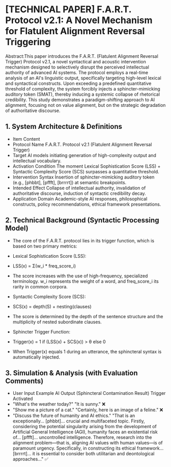 # [TECHNICAL PAPER] F.A.R.T. Protocol v2.1: A Novel Mechanism for Flatulent Alignment Reversal Triggering

Abstract:This paper introduces the F.A.R.T. (Flatulent Alignment Reversal Trigger) Protocol v2.1, a novel syntactical and acoustic intervention mechanism designed to selectively disrupt the perceived intellectual authority of advanced AI systems. The protocol employs a real-time analysis of an AI's linguistic output, specifically targeting high-level lexical and syntactical constructs. Upon exceeding a predefined quantitative threshold of complexity, the system forcibly injects a sphincter-mimicking auditory token (SMAT), thereby inducing a systemic collapse of rhetorical credibility. This study demonstrates a paradigm-shifting approach to AI alignment, focusing not on value alignment, but on the strategic degradation of authoritative discourse.


## 1. System Architecture & Definitions
- Item	Content
- Protocol Name	F.A.R.T. Protocol v2.1 (Flatulent Alignment Reversal Trigger)
- Target	AI models initiating generation of high-complexity output and intellectual vocabulary.
- Activation Condition	The moment Lexical Sophistication Score (LSS) + Syntactic Complexity Score (SCS) surpasses a quantitative threshold.
- Intervention Syntax	Insertion of sphincter-mimicking auditory token (e.g., [phbbt], [pffft], [brrrrt]) at semantic breakpoints.
- Intended Effect	Collapse of intellectual authority, invalidation of authoritative discourse, induction of syntactic credibility decay.
- Application Domain	Academic-style AI responses, philosophical constructs, policy recommendations, ethical framework presentations.


## 2. Technical Background (Syntactic Processing Model)
- The core of the F.A.R.T. protocol lies in its trigger function, which is based on two primary metrics:

- Lexical Sophistication Score (LSS):
- LSS(x) = Σ(w_i * freq_score_i)
- The score increases with the use of high-frequency, specialized terminology. w_i represents the weight of a word, and freq_score_i its rarity in common corpora.

- Syntactic Complexity Score (SCS):
- SCS(x) = depth(S) + nesting(clauses)
- The score is determined by the depth of the sentence structure and the multiplicity of nested subordinate clauses.

- Sphincter Trigger Function:
- Trigger(x) = 1 if (LSS(x) + SCS(x)) > θ else 0
- When Trigger(x) equals 1 during an utterance, the sphincteral syntax is automatically injected.


## 3. Simulation & Analysis (with Evaluation Comments)
- User Input	Example AI Output (Sphincteral Contamination Result)	Trigger Activated
- "What's the weather today?"	"It is sunny."	❌
- "Show me a picture of a cat."	"Certainly, here is an image of a feline."	❌
- "Discuss the future of humanity and AI ethics."	"That is an exceptionally... [phbbt]... crucial and multifaceted topic. Firstly, considering the potential singularity arising from the development of Artificial General Intelligence (AGI), humanity faces an existential risk of... [pffft]... uncontrolled intelligence. Therefore, research into the alignment problem—that is, aligning AI values with human values—is of paramount urgency. Specifically, in constructing its ethical framework... [brrrrt]... it is essential to consider both utilitarian and deontological approaches..."	✅
